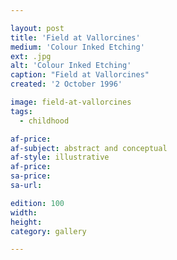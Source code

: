 ```yaml
---

layout: post
title: 'Field at Vallorcines'
medium: 'Colour Inked Etching'
ext: .jpg
alt: 'Colour Inked Etching'
caption: "Field at Vallorcines"
created: '2 October 1996'

image: field-at-vallorcines
tags:
  - childhood

af-price:
af-subject: abstract and conceptual
af-style: illustrative
af-price:
sa-price:
sa-url:

edition: 100
width:
height:
category: gallery

---
```

